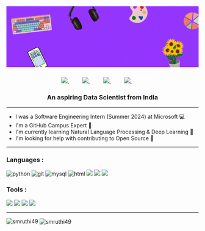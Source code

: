 <img src="https://github.com/smruthi49/smruthi49/blob/main/SMRUTHI%20balaji.gif" alt="Hi ! I'm Smruthi" width=100% height=50%  title="Hi ! I'm Smruthi"/>
<div align="justify">
<h3 align="center">
<a href="[https://www.linkedin.com/in/rezshakeri/](https://linkedin.com/in/smruthi-balaji)">
<img src="https://img.shields.io/badge/Linkedin-%231DA1F2.svg?style=for-the-badge&logo=Linkedin&logoColor=white">
</a>
&nbsp;&nbsp;&nbsp;&nbsp;&nbsp;&nbsp;&nbsp;&nbsp;
  
<a href="https://www.leetcode.com/smruthi49">
<img src="https://img.shields.io/badge/LeetCode-000000?style=for-the-badge&logo=LeetCode&logoColor=#d16c06">
</a>
&nbsp;&nbsp;&nbsp;&nbsp;&nbsp;&nbsp;&nbsp;&nbsp;

<a href="[https://www.twitter.com/rzashakeri/](https://kaggle.com/smruthiiii)">
<img src="https://img.shields.io/badge/Kaggle-035a7d?style=for-the-badge&logo=kaggle&logoColor=white">
</a>
&nbsp;&nbsp;&nbsp;&nbsp;&nbsp;&nbsp;&nbsp;&nbsp;
  
<a href="https://twitter.com/smruthiiii_">
<img src="https://img.shields.io/badge/Twitter-%231DA1F2.svg?style=for-the-badge&logo=Twitter&logoColor=white">
</a>
&nbsp;&nbsp;&nbsp;&nbsp;&nbsp;&nbsp;&nbsp;&nbsp;
</h3>

<h3 align="center">An aspiring Data Scientist from India</h3>

-------

- I was a Software Engineering Intern (Summer 2024) at Microsoft 💻
- I'm a GitHub Campus Expert 🚩
- I'm currently learning Natural Language Processing & Deep Learning 📖
- I'm looking for help with contributing to Open Source 🤝

-------

<h3 align="left">Languages :</h3>

<img src="https://cdn.jsdelivr.net/gh/devicons/devicon/icons/python/python-original.svg" height=40 title = "python"/> <img src="https://www.vectorlogo.zone/logos/git-scm/git-scm-icon.svg" height=40 title = "git"/> <img src="https://cdn.jsdelivr.net/gh/devicons/devicon/icons/mysql/mysql-original-wordmark.svg" height=40 title="mysql" />  <img src="https://www.vectorlogo.zone/logos/w3_html5/w3_html5-icon.svg" height=40 title = "html"/> <img src="https://cdn.jsdelivr.net/gh/devicons/devicon/icons/css3/css3-original.svg" height=40 /> <img src="https://cdn.jsdelivr.net/gh/devicons/devicon/icons/java/java-original.svg" height=40 /> <img src="https://cdn.jsdelivr.net/gh/devicons/devicon/icons/c/c-original.svg" height=40 />

<h3 align="left">Tools :</h3>
 <img src="https://cdn.jsdelivr.net/gh/devicons/devicon/icons/vscode/vscode-original.svg" height=40 />  <img src="https://cdn.jsdelivr.net/gh/devicons/devicon/icons/firefox/firefox-original.svg" height=40 /> <img src="https://cdn.jsdelivr.net/gh/devicons/devicon/icons/jupyter/jupyter-original-wordmark.svg" height=40 />  <img src="https://www.vectorlogo.zone/logos/canva/canva-icon.svg" height=40 />


-------

<p><img align="left" src="https://github-readme-stats.vercel.app/api/top-langs?username=smruthi49&show_icons=true&locale=en&layout=compact&theme=omni" alt="smruthi49" /></p>

<p>&nbsp;<img align="center" src="https://github-readme-stats.vercel.app/api?username=smruthi49&show_icons=true&hide=contribs,stars&cache_seconds=86400&theme=omni" alt="smruthi49" /></p>
